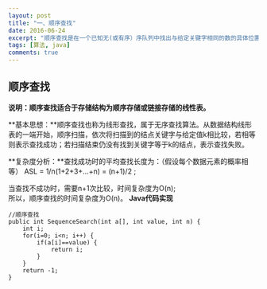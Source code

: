 ```yaml
---
layout: post
title: "一、顺序查找"
date: 2016-06-24
excerpt: "顺序查找是在一个已知无(或有序）序队列中找出与给定关键字相同的数的具体位置。原理是让关键字与队列中的数从最后一个开始逐个比较，直到找出与给定关键字相同的数为止，它的缺点是效率低下。"
tags: [算法, java]
comments: true
---
```

## 顺序查找 ##
**说明：顺序查找适合于存储结构为顺序存储或链接存储的线性表。**

**基本思想：**顺序查找也称为线形查找，属于无序查找算法。从数据结构线形表的一端开始，顺序扫描，依次将扫描到的结点关键字与给定值k相比较，若相等则表示查找成功；若扫描结束仍没有找到关键字等于k的结点，表示查找失败。  

**复杂度分析：**查找成功时的平均查找长度为：（假设每个数据元素的概率相等） ASL = 1/n(1+2+3+…+n) = (n+1)/2 ;  

当查找不成功时，需要n+1次比较，时间复杂度为O(n);  
所以，顺序查找的时间复杂度为O(n)。
**Java代码实现**
```
//顺序查找
public int SequenceSearch(int a[], int value, int n) {
    int i;
    for(i=0; i<n; i++) {
        if(a[i]==value) {
            return i;
		}
	}
    return -1;
}
```
